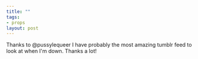 ```yaml
--- 
title: ""
tags: 
- props
layout: post
---
```

Thanks to @pussylequeer I have probably the most amazing tumblr feed to look
at when I'm down. Thanks a lot!

